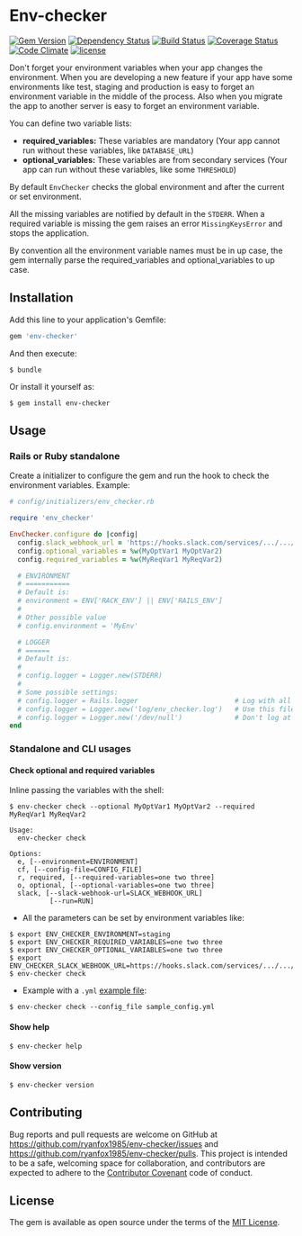 # Env-checker

[![Gem Version](https://badge.fury.io/rb/env-checker.svg)](https://badge.fury.io/rb/env-checker)
[![Dependency Status](https://gemnasium.com/badges/github.com/ryanfox1985/env-checker.svg)](https://gemnasium.com/github.com/ryanfox1985/env-checker)
[![Build Status](https://travis-ci.org/ryanfox1985/env-checker.svg?branch=master)](https://travis-ci.org/ryanfox1985/env-checker)
[![Coverage Status](https://coveralls.io/repos/github/ryanfox1985/env-checker/badge.svg?branch=master)](https://coveralls.io/github/ryanfox1985/env-checker?branch=master)
[![Code Climate](https://codeclimate.com/github/ryanfox1985/env-checker/badges/gpa.svg)](https://codeclimate.com/github/ryanfox1985/env-checker)
[![license](https://img.shields.io/github/license/mashape/apistatus.svg)](https://github.com/ryanfox1985/env-checker/blob/master/LICENSE)


Don't forget your environment variables when your app changes the environment.
When you are developing a new feature if your app have some environments like
test, staging and production is easy to forget an environment variable in the
middle of the process. Also when you migrate the app to another server is easy
to forget an environment variable.  

You can define two variable lists:
- **required_variables:** These variables are mandatory (Your app cannot run
  without these variables, like `DATABASE_URL`)
- **optional_variables:** These variables are from secondary services (Your app
  can run without these variables, like some `THRESHOLD`)

By default `EnvChecker` checks the global environment and after the current
or set environment.

All the missing variables are notified by default in the `STDERR`. When a
required variable is missing the gem raises an error `MissingKeysError` and
stops the application.

By convention all the environment variable names must be in up case, the gem
internally parse the required_variables and optional_variables to up case.

## Installation

Add this line to your application's Gemfile:

```ruby
gem 'env-checker'
```

And then execute:

    $ bundle

Or install it yourself as:

    $ gem install env-checker


## Usage


### Rails or Ruby standalone

Create a initializer to configure the gem and run the hook to check the
environment variables. Example:

```ruby
# config/initializers/env_checker.rb

require 'env_checker'

EnvChecker.configure do |config|
  config.slack_webhook_url = 'https://hooks.slack.com/services/.../.../.../'
  config.optional_variables = %w(MyOptVar1 MyOptVar2)
  config.required_variables = %w(MyReqVar1 MyReqVar2)

  # ENVIRONMENT
  # ===========
  # Default is:
  # environment = ENV['RACK_ENV'] || ENV['RAILS_ENV']
  #
  # Other possible value
  # config.environment = 'MyEnv'  

  # LOGGER
  # ======
  # Default is:
  #
  # config.logger = Logger.new(STDERR)
  #
  # Some possible settings:
  # config.logger = Rails.logger                        # Log with all your app's other messages
  # config.logger = Logger.new('log/env_checker.log')   # Use this file
  # config.logger = Logger.new('/dev/null')             # Don't log at all (on a Unix system)
end
```


### Standalone and CLI usages

#### Check optional and required variables

Inline passing the variables with the shell:

```shell
$ env-checker check --optional MyOptVar1 MyOptVar2 --required MyReqVar1 MyReqVar2

Usage:
  env-checker check

Options:
  e, [--environment=ENVIRONMENT]
  cf, [--config-file=CONFIG_FILE]
  r, required, [--required-variables=one two three]
  o, optional, [--optional-variables=one two three]
  slack, [--slack-webhook-url=SLACK_WEBHOOK_URL]
          [--run=RUN]
```

- All the parameters can be set by environment variables like:

```shell
$ export ENV_CHECKER_ENVIRONMENT=staging
$ export ENV_CHECKER_REQUIRED_VARIABLES=one two three
$ export ENV_CHECKER_OPTIONAL_VARIABLES=one two three
$ export ENV_CHECKER_SLACK_WEBHOOK_URL=https://hooks.slack.com/services/.../.../.../
$ env-checker check
```

- Example with a `.yml` [example file](https://raw.githubusercontent.com/ryanfox1985/env-checker/master/sample_config.yml):

```shell
$ env-checker check --config_file sample_config.yml
```

#### Show help

    $ env-checker help

#### Show version

    $ env-checker version


## Contributing

Bug reports and pull requests are welcome on GitHub at https://github.com/ryanfox1985/env-checker/issues and https://github.com/ryanfox1985/env-checker/pulls. This project is intended to be a safe, welcoming space for collaboration, and contributors are expected to adhere to the [Contributor Covenant](http://contributor-covenant.org) code of conduct.


## License

The gem is available as open source under the terms of the [MIT License](http://opensource.org/licenses/MIT).
